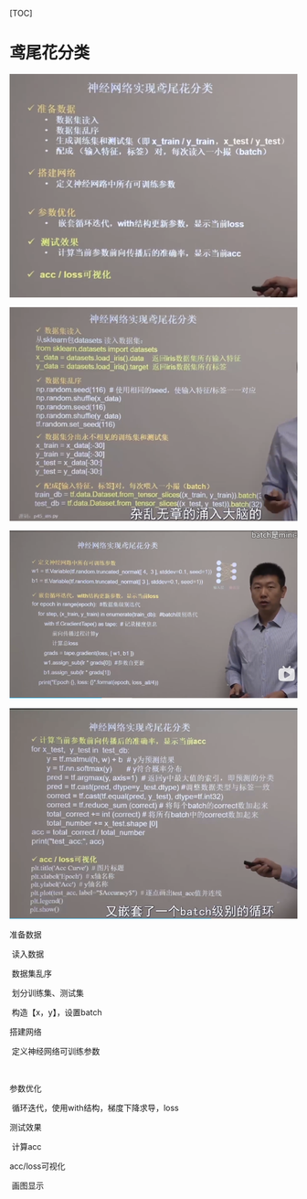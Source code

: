 [TOC]



# 鸢尾花分类

![image-20201216112037800](images/image-20201216112037800.png)

![image-20201216112055827](images/image-20201216112055827.png)

![image-20201216121309218](images/image-20201216121309218.png)

![image-20201216121333624](images/image-20201216121333624.png)



准备数据

​	读入数据

​	数据集乱序

​	划分训练集、测试集

​	构造【x，y】，设置batch



搭建网络

​	定义神经网络可训练参数

​	

参数优化

​		循环迭代，使用with结构，梯度下降求导，loss

测试效果

​		计算acc

acc/loss可视化

​		画图显示